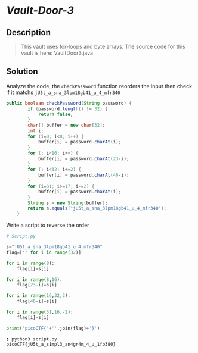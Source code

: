 # **_Vault-Door-3_**
## Description
> This vault uses for-loops and byte arrays. The source code for this vault is here: VaultDoor3.java

## Solution
Analyze the code, the `checkPassword` function reorders the input then check if it matchs `jU5t_a_sna_3lpm18gb41_u_4_mfr340`
```java
public boolean checkPassword(String password) {
        if (password.length() != 32) {
            return false;
        }
        char[] buffer = new char[32];
        int i;
        for (i=0; i<8; i++) {
            buffer[i] = password.charAt(i);
        }
        for (; i<16; i++) {
            buffer[i] = password.charAt(23-i);
        }
        for (; i<32; i+=2) {
            buffer[i] = password.charAt(46-i);
        }
        for (i=31; i>=17; i-=2) {
            buffer[i] = password.charAt(i);
        }
        String s = new String(buffer);
        return s.equals("jU5t_a_sna_3lpm18gb41_u_4_mfr340");
    }
```
Write a script to reverse the order
```py
# Script.py

s="jU5t_a_sna_3lpm18gb41_u_4_mfr340"
flag=['' for i in range(32)]

for i in range(8):
    flag[i]=s[i]

for i in range(8,16):
    flag[23-i]=s[i]

for i in range(16,32,2):
    flag[46-i]=s[i]

for i in range(31,16,-2):
    flag[i]=s[i]

print('picoCTF{'+''.join(flag)+'}')
```
```console
❯ python3 script.py
picoCTF{jU5t_a_s1mpl3_an4gr4m_4_u_1fb380}
```
